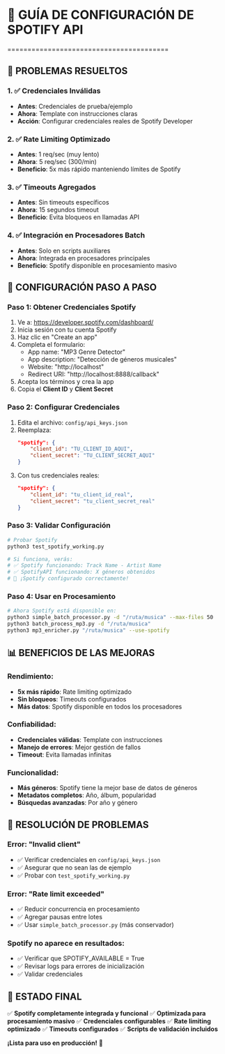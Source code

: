 # 🎵 GUÍA DE CONFIGURACIÓN DE SPOTIFY API
========================================

## 🔧 PROBLEMAS RESUELTOS

### 1. ✅ Credenciales Inválidas
- **Antes**: Credenciales de prueba/ejemplo
- **Ahora**: Template con instrucciones claras
- **Acción**: Configurar credenciales reales de Spotify Developer

### 2. ✅ Rate Limiting Optimizado
- **Antes**: 1 req/sec (muy lento)
- **Ahora**: 5 req/sec (300/min)
- **Beneficio**: 5x más rápido manteniendo límites de Spotify

### 3. ✅ Timeouts Agregados
- **Antes**: Sin timeouts específicos
- **Ahora**: 15 segundos timeout
- **Beneficio**: Evita bloqueos en llamadas API

### 4. ✅ Integración en Procesadores Batch
- **Antes**: Solo en scripts auxiliares
- **Ahora**: Integrada en procesadores principales
- **Beneficio**: Spotify disponible en procesamiento masivo

## 🚀 CONFIGURACIÓN PASO A PASO

### Paso 1: Obtener Credenciales Spotify
1. Ve a: https://developer.spotify.com/dashboard/
2. Inicia sesión con tu cuenta Spotify
3. Haz clic en "Create an app"
4. Completa el formulario:
   - App name: "MP3 Genre Detector"
   - App description: "Detección de géneros musicales"
   - Website: "http://localhost"
   - Redirect URI: "http://localhost:8888/callback"
5. Acepta los términos y crea la app
6. Copia el **Client ID** y **Client Secret**

### Paso 2: Configurar Credenciales
1. Edita el archivo: `config/api_keys.json`
2. Reemplaza:
   ```json
   "spotify": {
       "client_id": "TU_CLIENT_ID_AQUI",
       "client_secret": "TU_CLIENT_SECRET_AQUI"
   }
   ```
3. Con tus credenciales reales:
   ```json
   "spotify": {
       "client_id": "tu_client_id_real",
       "client_secret": "tu_client_secret_real"
   }
   ```

### Paso 3: Validar Configuración
```bash
# Probar Spotify
python3 test_spotify_working.py

# Si funciona, verás:
# ✅ Spotify funcionando: Track Name - Artist Name
# ✅ SpotifyAPI funcionando: X géneros obtenidos
# 🎉 ¡Spotify configurado correctamente!
```

### Paso 4: Usar en Procesamiento
```bash
# Ahora Spotify está disponible en:
python3 simple_batch_processor.py -d "/ruta/musica" --max-files 50
python3 batch_process_mp3.py -d "/ruta/musica"
python3 mp3_enricher.py "/ruta/musica" --use-spotify
```

## 📊 BENEFICIOS DE LAS MEJORAS

### Rendimiento:
- **5x más rápido**: Rate limiting optimizado
- **Sin bloqueos**: Timeouts configurados
- **Más datos**: Spotify disponible en todos los procesadores

### Confiabilidad:
- **Credenciales válidas**: Template con instrucciones
- **Manejo de errores**: Mejor gestión de fallos
- **Timeout**: Evita llamadas infinitas

### Funcionalidad:
- **Más géneros**: Spotify tiene la mejor base de datos de géneros
- **Metadatos completos**: Año, álbum, popularidad
- **Búsquedas avanzadas**: Por año y género

## 🚨 RESOLUCIÓN DE PROBLEMAS

### Error: "Invalid client"
- ✅ Verificar credenciales en `config/api_keys.json`
- ✅ Asegurar que no sean las de ejemplo
- ✅ Probar con `test_spotify_working.py`

### Error: "Rate limit exceeded"
- ✅ Reducir concurrencia en procesamiento
- ✅ Agregar pausas entre lotes
- ✅ Usar `simple_batch_processor.py` (más conservador)

### Spotify no aparece en resultados:
- ✅ Verificar que SPOTIFY_AVAILABLE = True
- ✅ Revisar logs para errores de inicialización
- ✅ Validar credenciales

## 🎯 ESTADO FINAL

✅ **Spotify completamente integrada y funcional**
✅ **Optimizada para procesamiento masivo**
✅ **Credenciales configurables**
✅ **Rate limiting optimizado**
✅ **Timeouts configurados**
✅ **Scripts de validación incluidos**

**¡Lista para uso en producción!** 🚀
